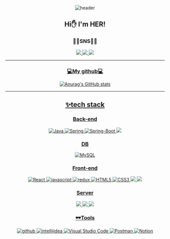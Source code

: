 <div align="center">
  
![header](https://capsule-render.vercel.app/api?type=waving&animation=fadeIn&color=auto&height=280&section=header&text=HER's%20room&fontSize=90)

  
## Hi✋ I'm HER!   
   
### 🏳️‍🌈SNS🏳️‍🌈

</div>
<div align=center>
  
  <a href="https://www.instagram.com/min.sup/coding_ori">
<img src="https://img.shields.io/badge/Naver-03C75A?style=for-the-badge&logo=Naver&logoColor=white"> 
  <a href="https://www.instagram.com/min.sup/coding_ori">
<img src="https://img.shields.io/badge/Instagram-E4405F?style=for-the-badge&logo=Instagram&logoColor=white">  
  <a href="https://www.youtube.com/@her97/coding_ori">
<img src="https://img.shields.io/badge/YouTube-FF0000?style=for-the-badge&logo=YouTube&logoColor=white">   


---
  ### 💻My github💻

![Anurag's GitHub stats](https://github-readme-stats.vercel.app/api?username=her9797&show_icons=true&theme=radical)

  
--- 
## ✨tech stack

### Back-end
![Java](https://img.shields.io/badge/Java-007396.svg?&style=for-the-badge&logo=Java&logoColor=white)
![Spring](https://img.shields.io/badge/Spring-6DB33F.svg?&style=for-the-badge&logo=Spring&logoColor=white)
![Spring-Boot](https://img.shields.io/badge/Spring%20Boot-6DB33F.svg?&style=for-the-badge&logo=SpringBoot&logoColor=white)
<img src="https://img.shields.io/badge/socket.io-010101?style=for-the-badge&logo=socket.io&logoColor=white">

### DB
![MySQL](https://img.shields.io/badge/MySQL-4479A1.svg?&style=for-the-badge&logo=MySQL&logoColor=white)

### Front-end
![React](https://img.shields.io/badge/React-61DAFB.svg?&style=for-the-badge&logo=React&logoColor=white)
![javascript](https://img.shields.io/badge/java%20script-F7DF1E.svg?&style=for-the-badge&logo=javascript&logoColor=black)
![redux](https://img.shields.io/badge/redux-764ABC.svg?&style=for-the-badge&logo=redux&logoColor=white)
![HTML5](https://img.shields.io/badge/HTML5-E34F26.svg?&style=for-the-badge&logo=HTML5&logoColor=white)
![CSS3](https://img.shields.io/badge/CSS3-1572B6.svg?&style=for-the-badge&logo=CSS3&logoColor=white)
<img src="https://img.shields.io/badge/jquery-0769AD?style=for-the-badge&logo=jquery&logoColor=white">
<img src="https://img.shields.io/badge/bootstrap-7952B3?style=for-the-badge&logo=bootstrap&logoColor=white">

### Server
<img src="https://img.shields.io/badge/linux-FCC624?style=for-the-badge&logo=linux&logoColor=black"> 
<img src="https://img.shields.io/badge/apache tomcat-F8DC75?style=for-the-badge&logo=apachetomcat&logoColor=black">
<img src="https://img.shields.io/badge/Amazon AWS-232F3E?style=for-the-badge&logo=amazonwebservices&logoColor=white"> 


### 🕶️Tools
![github](https://img.shields.io/badge/github-F05032.svg?&style=for-the-badge&logo=github&logoColor=white)
![intellijidea](https://img.shields.io/badge/IntelliJ%20IDEA-2C2255.svg?&style=for-the-badge&logo=IntelliJ%20IDEA&logoColor=white)
![Visual Studio Code](https://img.shields.io/badge/Visual%20Studio%20Code-007ACC.svg?&style=for-the-badge&logo=Visual%20Studio%20Code&logoColor=white)
![Postman](https://img.shields.io/badge/Postman-FF6C37.svg?&style=for-the-badge&logo=Postman&logoColor=white)
![Notion](https://img.shields.io/badge/Notion-000000.svg?&style=for-the-badge&logo=Notion&logoColor=white)




  </div


<!--
**her9797/her9797** is a ✨ _special_ ✨ repository because its `README.md` (this file) appears on your GitHub profile.
-->
